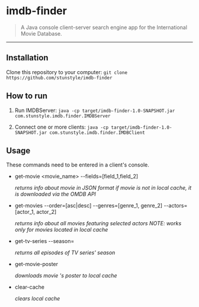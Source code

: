 # imdb-finder
> A Java console client-server search engine app for the International Movie Database.
<hr>

## Installation
Clone this repository to your computer:
`git clone https://github.com/stunstyle/imdb-finder`

## How to run
1. Run IMDBServer:
`java -cp target/imdb-finder-1.0-SNAPSHOT.jar com.stunstyle.imdb.finder.IMDBServer`

2. Connect one or more clients:
`java -cp target/imdb-finder-1.0-SNAPSHOT.jar com.stunstyle.imdb.finder.IMDBClient`

## Usage
These commands need to be entered in a client's console.
- get-movie <movie_name> --fields=[field_1,field_2]

   *returns info about movie in JSON format
   if movie is not in local cache, it is downloaded via the OMDB API*
- get-movies --order=[asc|desc] --genres=[genre_1, genre_2] --actors=[actor_1, actor_2]

   *returns info about all movies featuring selected actors
   NOTE: works only for movies located in local cache*
- get-tv-series <name> --season=<value>

   *returns all episodes of <name> TV series' <value> season*
- get-movie-poster <name>

   *downloads movie <name>'s poster to local cache*
- clear-cache

   *clears local cache*
